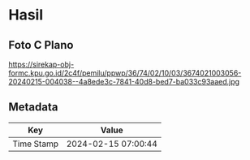 # Hasil

## Foto C Plano

https://sirekap-obj-formc.kpu.go.id/2c4f/pemilu/ppwp/36/74/02/10/03/3674021003056-20240215-004038--4a8ede3c-7841-40d8-bed7-ba033c93aaed.jpg


## Metadata

| Key        | Value               |
| ---------- | ------------------- |
| Time Stamp | 2024-02-15 07:00:44 |



